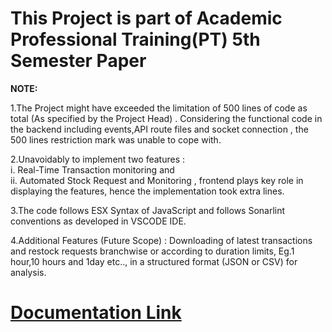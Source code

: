 # This Project is part of Academic Professional Training(PT) 5th Semester Paper

__NOTE:__

1.The Project might have exceeded the limitation of 500 lines of code as total (As specified by the Project Head) . Considering the functional code in the backend including events,API route files and socket connection , the 500 lines restriction mark was unable to cope with.  

2.Unavoidably to implement two features :  
i. Real-Time Transaction monitoring and  
ii. Automated Stock Request and Monitoring , frontend plays key role in displaying the features, hence the implementation took extra lines.  

3.The code follows ESX Syntax of JavaScript and follows Sonarlint conventions as developed in VSCODE IDE.  
  
4.Additional Features (Future Scope) : Downloading of latest transactions and restock requests branchwise or according to duration limits, Eg.1 hour,10 hours and 1day etc.., in a structured format (JSON or CSV) for analysis.  

# [Documentation Link](https://drive.google.com/file/d/1acOs84Q8MnI8j6UhDk6X3v8-X20bTsmM/view?usp=sharing) 
